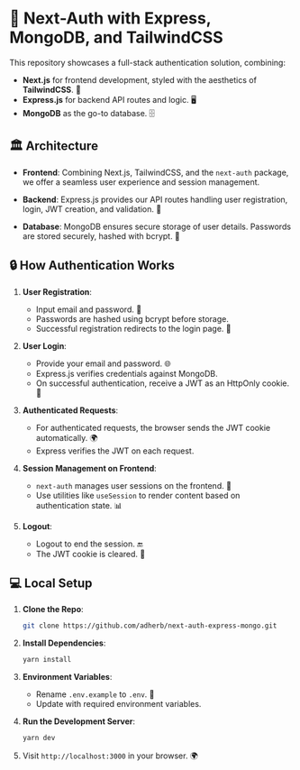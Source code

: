 # 🚀 Next-Auth with Express, MongoDB, and TailwindCSS

This repository showcases a full-stack authentication solution, combining:
- **Next.js** for frontend development, styled with the aesthetics of **TailwindCSS**. 🎨
- **Express.js** for backend API routes and logic. 🖥️
- **MongoDB** as the go-to database. 🗄️

## 🏛 Architecture

- **Frontend**: Combining Next.js, TailwindCSS, and the `next-auth` package, we offer a seamless user experience and session management.
  
- **Backend**: Express.js provides our API routes handling user registration, login, JWT creation, and validation. 🎩
  
- **Database**: MongoDB ensures secure storage of user details. Passwords are stored securely, hashed with bcrypt. 🔐

## 🔒 How Authentication Works 

1. **User Registration**:
    - Input email and password. 📧
    - Passwords are hashed using bcrypt before storage.
    - Successful registration redirects to the login page. 👣

2. **User Login**:
    - Provide your email and password. 🌐
    - Express.js verifies credentials against MongoDB.
    - On successful authentication, receive a JWT as an HttpOnly cookie. 🍪

3. **Authenticated Requests**:
    - For authenticated requests, the browser sends the JWT cookie automatically. 🌍
    - Express verifies the JWT on each request. 

4. **Session Management on Frontend**:
    - `next-auth` manages user sessions on the frontend. 🌈
    - Use utilities like `useSession` to render content based on authentication state. 📊

5. **Logout**:
    - Logout to end the session. 🔚
    - The JWT cookie is cleared. 🔄

## 💻 Local Setup 

1. **Clone the Repo**:
    ```bash
    git clone https://github.com/adherb/next-auth-express-mongo.git
    ```

2. **Install Dependencies**:
    ```bash
    yarn install
    ```

3. **Environment Variables**:
    - Rename `.env.example` to `.env`. 🔧
    - Update with required environment variables.

4. **Run the Development Server**:
    ```bash
    yarn dev
    ```

5. Visit `http://localhost:3000` in your browser. 🌍
